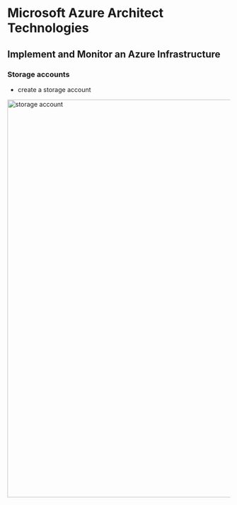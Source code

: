 # Microsoft Azure Architect Technologies


## Implement and Monitor an Azure Infrastructure

### Storage accounts

- create a storage account
<img src="/pictures/sa.png" title="storage account"  width="900">
